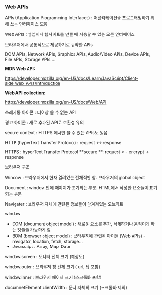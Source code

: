 ### Web APIs

APIs (Application Programming Interfaces) : 어플리케이션을 프로그래밍하기 위해 쓰는 인터페이스 모음

Web APIs : 웹앱이나 웹사이트를 만들 때 사용할 수 있는 모든 인터페이스

브라우저에서 공통적으로 제공하기로 규약한 APIs

DOM APIs, Network APIs, Graphics APIs, Audio/Video APIs, Device APIs, File APIs, Storage APIs ...

**MDN Web API:**

https://developer.mozilla.org/en-US/docs/Learn/JavaScript/Client-side_web_APIs/Introduction

**Web API collection:**

https://developer.mozilla.org/en-US/docs/Web/API

쓰레기통 아이콘 : 더이상 쓸 수 없는 API

경고 아이콘 : 새로 추가된 API로 호환성 유의

secure context : HTTPS 에서만 쓸 수 있는 APIs도 있음

HTTP (hyperText Transfer Protocol) : request <-> response 

HTTPS : hyperText Transfer Protocol **secure **: request < - encrypt -> response



브라우저 구조

Window : 브라우저에서 현재 열려있는 전체적인 창. 브라우저의 global object

Document : window 안에 페이지가 표기되는 부분. HTML에서 작성한 요소들이 표기되는 부분

Navigater : 브라우저 자체에 관련된 정보들이 담겨져있는 오브젝트

window 

- DOM (document object model) : 새로운 요소를 추가, 삭제하거나 움직이게 하는 것들을 가능하게 함
- BOM (browser object model) : 브라우저에 관련된 아이들 (Web APIs) - navigator, location, fetch, storage...
- Javascript : Array, Map, Date



window.screen : 모니터 전체 크기 (해상도)

window.outer : 브라우저 창 전체 크기 ( url, 탭 포함)

window.inner : 브라우저 페이지 크기 (스크롤바 포함)

documnetElement.clientWidth : 문서 자체의 크기 (스크롤바 제외)